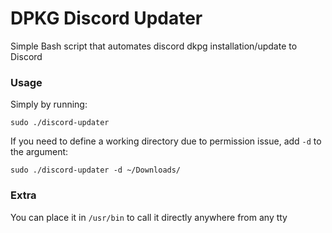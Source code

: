 # DPKG Discord Updater
Simple Bash script that automates discord dkpg installation/update to Discord

### Usage
Simply by running:
```
sudo ./discord-updater
```

If you need to define a working directory due to permission issue, add `-d` to the argument:
```
sudo ./discord-updater -d ~/Downloads/
```

### Extra
You can place it in `/usr/bin` to call it directly anywhere from any tty
